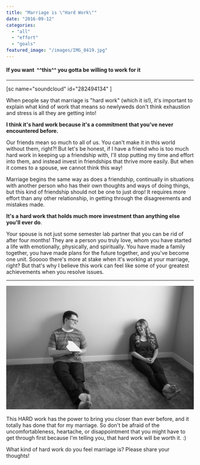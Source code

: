 ```yaml
---
title: "Marriage is \"Hard Work\""
date: "2016-09-12"
categories: 
  - "all"
  - "effort"
  - "goals"
featured_image: "/images/IMG_0419.jpg"
---
```


#### If you want  ^^this^^ you gotta be willing to work for it

* * *

\[sc name="soundcloud" id="282494134" \]

When people say that marriage is "hard work" (which it is!), it's important to explain what kind of work that means so newlyweds don't think exhaustion and stress is all they are getting into!

**I think it's hard work because it's a commitment that you've never encountered before.**

Our friends mean so much to all of us. You can't make it in this world without them, right?! But let's be honest, if I have a friend who is too much hard work in keeping up a friendship with, I'll stop putting my time and effort into them, and instead invest in friendships that thrive more easily. But when it comes to a spouse, we cannot think this way!

Marriage begins the same way as does a friendship, continually in situations with another person who has their own thoughts and ways of doing things, but this kind of friendship should not be one to just drop! It requires more effort than any other relationship, in getting through the disagreements and mistakes made.

**It's a hard work that holds much more investment than anything else you'll ever do**.

Your spouse is not just some semester lab partner that you can be rid of after four months! They are a person you truly love, whom you have started a life with emotionally, physically, and spiritually. You have made a family together, you have made plans for the future together, and you've become one unit. Sooooo there's more at stake when it's working at your marriage, right? But that's why I believe this work can feel like some of your greatest achievements when you resolve issues.

* * *

![marriage is hard work, what kind of hard work is marriage, forever in marriage, cute forever photos, cute marriage photos, cute engagement photos, marriage help, keeping trying in marriage, effort in marriage, improvement, marriage is hard work, why is marriage hard work, marriage advice, great marriage advice, marriage specialist, marriage help](/images/762A2684-135.jpg)

This HARD work has the power to bring you closer than ever before, and it totally has done that for my marriage. So don't be afraid of the uncomfortableness, heartache, or disappointment that you might have to get through first because I'm telling you, that hard work will be worth it. :)

What kind of hard work do you feel marriage is? Please share your thoughts!
